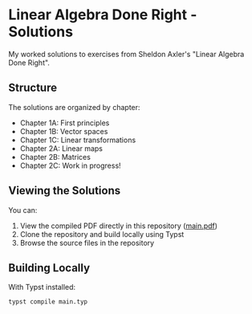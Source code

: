# Linear Algebra Done Right - Solutions

My worked solutions to exercises from Sheldon Axler's "Linear Algebra Done Right".

## Structure

The solutions are organized by chapter:

- Chapter 1A: First principles
- Chapter 1B: Vector spaces
- Chapter 1C: Linear transformations
- Chapter 2A: Linear maps
- Chapter 2B: Matrices
- Chapter 2C: Work in progress!

## Viewing the Solutions

You can:

1. View the compiled PDF directly in this repository ([main.pdf](main.pdf))
2. Clone the repository and build locally using Typst
3. Browse the source files in the repository

## Building Locally

With Typst installed:

```bash
typst compile main.typ
```

